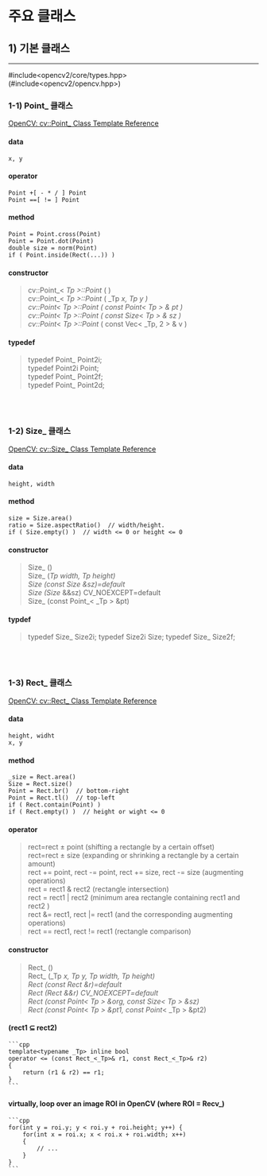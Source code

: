 # 주요 클래스

## 1) 기본 클래스 
---
#include<opencv2/core/types.hpp>  
(#include<opencv2/opencv.hpp>)

### 1-1) Point_ 클래스

[OpenCV: cv::Point_ Class Template Reference](https://docs.opencv.org/4.5.5/db/d4e/classcv_1_1Point__.html#a7df967231a76a7c6c941ba170954ee8a)
#### data
    x, y

#### operator
    Point +[ - * / ] Point
    Point ==[ != ] Point

#### method
    Point = Point.cross(Point)
    Point = Point.dot(Point)
    double size = norm(Point)
    if ( Point.inside(Rect(...)) )

#### constructor
> cv::Point_< _Tp >::Point_	(		)	
> cv::Point_< _Tp >::Point_	(	_Tp 	_x, _Tp 	_y )		
> cv::Point_< _Tp >::Point_	(	const Point_< _Tp > & 	pt	)	  
> cv::Point_< _Tp >::Point_	(	const Size_< _Tp > & 	sz	)	  
> cv::Point_< _Tp >::Point_	(	const Vec< _Tp, 2 > & 	v	)  

#### typedef
> typedef Point_<int> Point2i;   
> typedef Point2i Point;    
> typedef Point_<float> Point2f;    
> typedef Point_<double> Point2d;    

<br><br>

### 1-2) Size_ 클래스

[OpenCV: cv::Size_ Class Template Reference](https://docs.opencv.org/4.5.5/d6/d50/classcv_1_1Size__.html)

#### data
    height, width

#### method
    size = Size.area()
    ratio = Size.aspectRatio()  // width/height.
    if ( Size.empty() )  // width <= 0 or height <= 0

#### constructor
> Size_ ()  
> Size_ (_Tp _width, _Tp _height)  
> Size_ (const Size_ &sz)=default  
> Size_ (Size_ &&sz) CV_NOEXCEPT=default  
> Size_ (const Point_< _Tp > &pt)  

#### typdef
> typedef Size_<int> Size2i;
> typedef Size2i Size;
> typedef Size_<float> Size2f;

<br><br>

### 1-3) Rect_ 클래스

[OpenCV: cv::Rect_ Class Template Reference](https://docs.opencv.org/4.5.5/d2/d44/classcv_1_1Rect__.html)

#### data
    height, widht
    x, y

#### method
    _size = Rect.area()
    Size = Rect.size()
    Point = Rect.br()  // bottom-right
    Point = Rect.tl()  // top-left
    if ( Rect.contain(Point) )
    if ( Rect.empty() )  // height or wight <= 0

#### operator
> rect=rect ± point (shifting a rectangle by a certain offset)  
> rect=rect ± size (expanding or shrinking a rectangle by a certain amount)  
> rect += point, rect -= point, rect += size, rect -= size (augmenting operations)  
> rect = rect1 & rect2 (rectangle intersection)  
> rect = rect1 | rect2 (minimum area rectangle containing rect1 and rect2 )  
> rect &= rect1, rect |= rect1 (and the corresponding augmenting operations)  
> rect == rect1, rect != rect1 (rectangle comparison)  

#### constructor
> Rect_ ()  
> Rect_ (_Tp _x, _Tp _y, _Tp _width, _Tp _height)  
> Rect_ (const Rect_ &r)=default  
> Rect_ (Rect_ &&r) CV_NOEXCEPT=default  
> Rect_ (const Point_< _Tp > &org, const Size_< _Tp > &sz)  
> Rect_ (const Point_< _Tp > &pt1, const Point_< _Tp > &pt2)  


#### (rect1 ⊆ rect2)
    ```cpp
    template<typename _Tp> inline bool
    operator <= (const Rect_<_Tp>& r1, const Rect_<_Tp>& r2)
    {
        return (r1 & r2) == r1;
    }
    ```

#### virtually, loop over an image ROI in OpenCV (where ROI = Recv_<int>)
    ```cpp
    for(int y = roi.y; y < roi.y + roi.height; y++) {
        for(int x = roi.x; x < roi.x + roi.width; x++)
        {
            // ...
        }
    }
    ```
